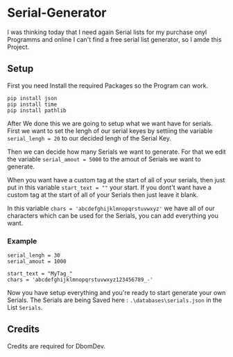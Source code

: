 # Serial-Generator
I was thinking today that I need again Serial lists for my purchase onyl Programms and online I can't find a free serial list generator, so I amde this Project.

## Setup
First you need Install the required Packages so the Program can work.

```pip install random
pip install json
pip install time
pip install pathlib
```

After We done this we are going to setup what we want have for serials. First we want to set the lengh of our serial keyes by settiing the variable `serial_lengh = 20` to our decided lengh of the Serial Key.

Then we can decide how many Serials we want to generate. For that we edit the variable `serial_amout = 5000` to the amout of Serials we want to generate.

When you want have a custom tag at the start of all of your serials, then just put in this variable `start_text = ""` your start. If you dont't want have a custom tag at the start of all of your Serials then just leave it blank.

In this variable `chars = 'abcdefghijklmnopqrstuvwxyz'` we have all of our characters which can be used for the Serials, you can add everything you want.

### Example
```
serial_lengh = 30
serial_amout = 1000

start_text = "MyTag_"
chars = 'abcdefghijklmnopqrstuvwxyz123456789_-'
```

Now you have setup everything and you're ready to start generate your own Serials. The Serials are being Saved here : `.\databases\serials.json` in the List `Serials`.

## Credits
Credits are required for DbomDev.
